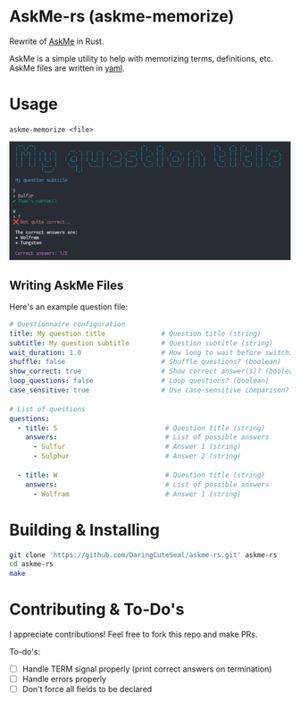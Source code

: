# AskMe-rs (askme-memorize)
Rewrite of [AskMe](https://github.com/DaringCuteSeal/askme) in Rust.

AskMe is a simple utility to help with memorizing terms, definitions, etc. AskMe files are written in [yaml](https://yaml.org/).

# Usage
`askme-memorize <file>`

![Demo](demo.png)


## Writing AskMe Files
Here's an example question file:

```yaml
# Questionnaire configuration
title: My question title              # Question title (string)
subtitle: My question subtitle        # Question subtitle (string)
wait_duration: 1.0                    # How long to wait before switching question (int/float)
shuffle: false                        # Shuffle questions? (boolean)
show_correct: true                    # Show correct answer(s)? (boolean)
loop_questions: false                 # Loop questions? (boolean)
case_sensitive: true                  # Use case-sensitive comparison? (boolean)

# List of questions
questions:
  - title: S                           # Question title (string)
    answers:                           # List of possible answers
      - Sulfur                         # Answer 1 (string)
      - Sulphur                        # Answer 2 (string)
  
  - title: W                           # Question title (string)
    answers:                           # List of possible answers
      - Wolfram                        # Answer 1 (string)
```


# Building & Installing
```sh
git clone 'https://github.com/DaringCuteSeal/askme-rs.git' askme-rs
cd askme-rs
make
```

# Contributing & To-Do's
I appreciate contributions! Feel free to fork this repo and make PRs.

To-do's:
- [ ] Handle TERM signal properly (print correct answers on termination)
- [ ] Handle errors properly
- [ ] Don't force all fields to be declared